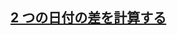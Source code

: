 ## [2 つの日付の差を計算する](https://support.microsoft.com/ja-jp/office/2-%E3%81%A4%E3%81%AE%E6%97%A5%E4%BB%98%E3%81%AE%E5%B7%AE%E3%82%92%E8%A8%88%E7%AE%97%E3%81%99%E3%82%8B-8235e7c9-b430-44ca-9425-46100a162f38)

